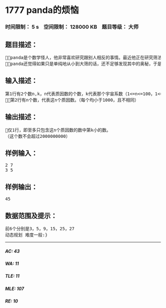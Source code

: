 # 1777 panda的烦恼   
### 时间限制： 5 s&nbsp;&nbsp;&nbsp;&nbsp;空间限制： 128000 KB&nbsp;&nbsp;&nbsp;&nbsp;题目等级： 大师  
## 题目描述：  

<pre>
panda是个数学怪人，他非常喜欢研究跟别人相反的事情。最近他正在研究筛法，众所周知，对一个范围内的整数，经过筛法处理以后，剩下的全部都是质数，不过panda对这些不感兴趣，他只对被筛掉的数感兴趣，他觉得在这些被筛掉的数中一定隐藏着重要的宇宙秘密，只是人们还没有发现罢了。
panda还觉得如果只是单纯地从小到大筛的话，还不足够发现其中的奥秘，于是他决定对至多只包含某些质因数的数进行研究（比如说至多只包含质因数2，3的数有2,3,4,6,8,9,……），他需要得到这些数中第k小的数（k是panda认为的宇宙系数），请你编个程序，帮助他找到这个数。
</pre>
  
  
## 输入描述：  

<pre>
第1行有2个数n,k，n代表质因数的个数，k代表那个宇宙系数（1<=n<=100，1<=k<=100000）
第2行有n个数，代表这n个质因数。（每个均小于1000，且不相同）
</pre>
  
  
## 输出描述：  

<pre>
仅1行，即至多只包含这n个质因数的数中第k小的数。
（这个数不会超过2000000000）
</pre>
  
  
## 样例输入：  

<pre>
2 7
3 5
</pre>
  
  
## 样例输出：  

<pre>
45
</pre>
  
  
## 数据范围及提示：  

<pre>
前6个分别是3，5，9，15，25，27
动态规划 难度一般:}
</pre>
  
  
***  

##### AC: 43  
##### WA: 11  
##### TLE: 11  
##### MLE: 107  
##### RE: 10  

